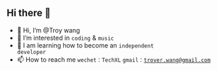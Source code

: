 ## Hi there 👋

- 👋 Hi, I’m @Troy wang
- 👀 I’m interested in <code>coding</code> & <code>music</code> 
- 🌱 I am learning how to become an <code>independent developer</code>
- 📫 How to reach me <code>wechet：TechXL</code> <code>gmail：troyer.wang@gmail.com</code>
